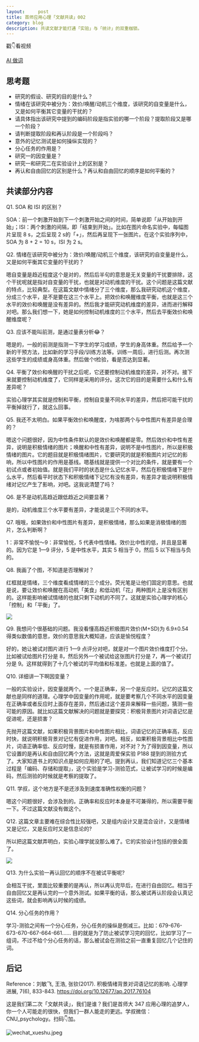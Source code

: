 ```yaml
---
layout:     post
title: 首师应用心理「文献共读」002
category: blog
description: 共读文献才能打通「实验」与「统计」的双重枷锁。
---
```


戳👇看视频

[AI 做词](http://1257355643.vod2.myqcloud.com/a589a973vodtranscq1257355643/ee8698a15285890789654188366/v.f30.mp4)

## 思考题

* 研究的假设、研究的目的是什么？
* 情绪在该研究中被分为：效价/唤醒/动机三个维度，该研究的自变量是什么，又是如何平衡其它变量的干扰的？
* 请具体指出该研究中提到的编码阶段是指实验的哪一个阶段？提取阶段又是哪一个阶段？
* 请判断提取阶段和再认阶段是一个阶段吗？
* 意外的记忆测试是如何操纵实现的？
* 分心任务的作用是？
* 研究一的因变量是？
* 研究一和研究二在实验设计上的区别是？
* 再认和自由回忆的区别是什么？再认和自由回忆的顺序是如何平衡的？

## 共读部分内容

Q1. SOA 和 ISI 的区别？

SOA：前一个刺激开始到下一个刺激开始之间的时间，简单说即「从开始到开始」；ISI：两个刺激的间隔，即「结束到开始」。比如在图片命名实验中，每幅图片呈现 8 s，之后呈现 2 s的「+」，然后再呈现下一张图片。在这个实验序列中，SOA 为 8 + 2 = 10 s，ISI 为 2 s。

Q2. 情绪在该研究中被分为：效价/唤醒/动机三个维度，该研究的自变量是什么，又是如何平衡其它变量的干扰的？

嗯自变量是趋近程度这个是对的，然后后半句的意思是无关变量的干扰要排除，这个干扰呢就是指对自变量的干扰，也就是对动机维度的干扰。这个问题是这篇文献的特点，比较典型。在这篇文献中情绪分了三个维度，那么我研究动机这个维度，分成三个水平，是不是要在这三个水平上。把效价和唤醒维度平衡，也就是这三个水平的效价和唤醒是没有差异的。然后我才能研究动机维度的差异，进而进行解释对吧。那么我们想一下，她是如何控制动机维度的三个水平，然后去平衡效价和唤醒维度呢？

Q3. 应该不能叫前测，是通过量表分析😂？

嗯是的，一般的前测是指测一下学生的学习成绩，学生的身高体重。然后给予一个新的干预方法，比如新的学习手段/训练方法等。训练一周后，进行后测。再次测这些学生的成绩或身高体重。然后做个t检验，看是否达到显著。

Q4. 平衡了效价和唤醒的干扰之后呢，它还要控制动机维度的差异，对不对。接下来就要控制动机维度了，它同样是采用的评分。这次它的目的是需要什么和什么有差异呢？

实验心理学其实就是控制和平衡，控制自变量不同水平的差异，然后把可能干扰的平衡掉就行了，就这么回事。

Q5. 我还不太明白。如果平衡效价和唤醒度，为啥那两个与中性图片有差异是合理的？

嗯这个问题很好，因为中性条件默认的是效价和唤醒都是零。然后效价和中性有差异，说明是积极情绪的图片；唤醒和中性有差异，说明不是中性图片，所以是积极情绪的图片。它的题目就是积极情绪图片，它要研究的就是积极图片对记忆的影响，所以中性图片的作用是基线。嗯基线就是提供一个对比的条件，就是要有一个初试点或者初始值。就是我们平时的状态是什么记忆水平，然后在积极情绪下是什么水平，然后看平时状态下和积极情绪下记忆有没有差异，有差异才能说明积极情绪对记忆产生了影响，对吧。这我说清楚了吗？

Q6. 是不是动机高趋近跟低趋近之间要显著？

是的，动机维度三个水平要有差异，才能说是三个不同的水平。

Q7. 哦哦，如果效价和中性图片有差异，是积极情绪，那么如果是消极情绪的图片，怎么判断啊？

1：非常不愉悦～9：非常愉悦，5 代表中性情绪。效价比中性的低，并且是显著的。因为它是 1—9 评分，5 是中性水平，其实 5 相当于 0，然后 5 以下相当与负的。

Q8. 我画了个图，不知道是否理解对？

红框就是情绪，三个维度看成情绪的三个成分。荧光笔是让他们固定的意思。也就是说，要让效价和唤醒在高动机「美食」和低动机「花」两种图片上是没有区别的。这样能影响被试情绪的也就只剩下动机的不同了。这就是实验心理学的核心「控制」和「平衡」了。

![](https://cnu347-1257355643.cos.ap-beijing.myqcloud.com/CNU347/WechatIMG1325.jpeg)

Q9. 我想问个很基础的问题。我没看懂高趋近积极图片效价(M+SD)为 6.9±0.54 得类似数值的意思，效价的意思我大概知道，应该是愉悦程度？

好的，她让被试对图片进行 1—9 点评分对吧，就是对一个图片效价维度打个分。比如被试给图片打分是 8，然后另外一个被试给这张图片打分是 7，再一个被试打分是 9。这样就得到了十几个被试的平均值和标准差。也就是上面的值了。

Q10. 详细讲一下啊因变量？

一般的实验设计，因变量就两个。一个是正确率，另一个是反应时。记忆的这篇文献也是同样的道理。心理学中因变量的作用呢，就是要考察几个不同水平的因变量在正确率或者反应时上面存在差异，然后通过这个差异来解释一些问题，猜测一些可能的原因。就比如这篇文献解决的问题就是要探究：积极背景图片对词语记忆是促进呢，还是损害？

先抛开这篇文献，如果积极背景图片和中性图片相比，词语记忆的正确率高，反应时快，就说明积极背景对记忆有促进作用，对吧。相反，如果积极背景相比中性图片，词语正确率低、反应时慢，就是有损害作用，对不对？为了得到因变量，所以它设置的是再认和自由回忆两个方法，这就是周爱保实验 P188 提到的测验方式了。大家知道书上的知识点是如何应用的了吧。提到再认，我们知道记忆三个基本过程是「编码、存储和提取」，这个实验是学习-测验范式，让被试学习的时候是编码，然后测验的时候就是考察的提取了。

Q11. 学叔，这个地方是不是还涉及到速度准确性权衡的问题？

嗯这个问题很好，会涉及到的。正确率和反应时本身是不可兼得的，所以需要平衡一下。不过这篇文献没有做这个。

Q12. 这篇文章主要难在综合性比较强吧，又是组内设计又是混合设计，又是情绪又是记忆，又是反应时又是信息论的?

所以把这篇文献弄明白，实验心理学就没那么难了。它的实验设计包括的很全面了。


![](https://cnu347-1257355643.cos.ap-beijing.myqcloud.com/CNU347/Screen%20Shot%202019-06-07%20at%208.22.43%20PM.png)

Q13. 为什么实验一再认回忆的顺序不在被试平衡呢?

会相互干扰，里面比较重要的是再认，所以再认完毕后，在进行自由回忆。相当于自由回忆又是再认完的一个意外测试。如果平衡的话，那么被试再认阶段会认真记这些词，就会影响再认时候的成绩。

Q14. 分心任务的作用？

学习-测验之间有一个分心任务，分心任务的操纵是倒减三。比如：679-676-673-670-667-664-661……
目的就是为了防止被试学习完的回忆，比如学习了一组词，不过不给个分心任务的话，那么被试会在测验之前一直重复回忆几个记住的词。

## 后记

Reference：刘敏飞, 王浩, 张钦(2017). 积极情绪背景对词语记忆的影响. 心理学进展, 7(6), 833-843. https://doi.org/10.12677/ap.2017.76104

这是我们第二次「文献共读」，我们是谁？我们是首师大 347 应用心理的追梦人，你一个人可能走的很快，但我们一群人能走的更远。学叔微信：CNU_psychology。扫码👇加。

![wechat_xueshu.jpeg](https://cnu347-1257355643.cos.ap-beijing.myqcloud.com/CNU347/WechatIMG125.jpeg)

